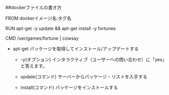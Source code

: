 ##dockerファイルの書き方

FROM dockerイメージ名:タグ名

RUN apt-get -y update  && apt-get install -y fortunes

CMD /uer/games/fortune | cowsay

- apt-get
パッケージを取得してインストール/アップデートする
	- -y(オプション)
	インタラクティブ（ユーザーへの問い合わせ）に「yes」と答えます。

	- update(コマンド)
	サーバーからパッケージ・リストを入手する

	- install(コマンド)
	パッケージをインストールする
